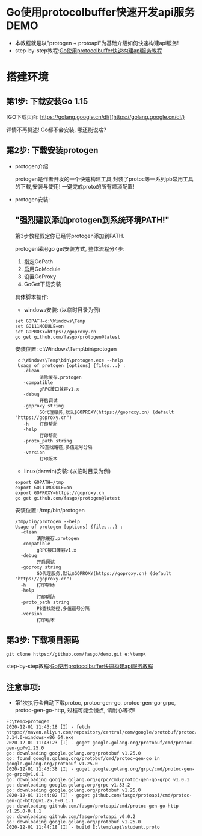 # Go使用protocolbuffer快速开发api服务DEMO

- 本教程就是以"protogen + protoapi"为基础介绍如何快速构建api服务!
- step-by-step教程:[Go使用protocolbuffer快速构建api服务教程](https://www.cnblogs.com/zolo/p/14066444.html)

# 搭建环境

## 第1步: 下载安装Go 1.15

[GO下载页面: https://golang.google.cn/dl/](https://golang.google.cn/dl/)

详情不再赘述! Go都不会安装, 哪还能说啥?

## 第2步: 下载安装protogen

- protogen介绍
    
    protogen是作者开发的一个快速构建工具,封装了protoc等一系列pb常用工具的下载,安装与使用! 一键完成proto的所有烦琐配置!   
    
- protogen安装: 
    
    "强烈建议添加protogen到系统环境PATH!"
    ----------------------------
    第3步教程假定你已经将protogen添加到PATH.
    
    protogen采用go get安装方式, 整体流程分4步:
    1. 指定GoPath 
    2. 启用GoModule 
    3. 设置GoProxy 
    4. GoGet下载安装
    
    具体脚本操作: 
    
    - windows安装: (以临时目录为例)
    ```
    set GOPATH=c:\Windows\Temp
    set GO111MODULE=on
    set GOPROXY=https://goproxy.cn
    go get github.com/fasgo/protogen@latest
   ```
  
   安装位置: c:\Windows\Temp\bin\protogen
   ```
    c:\Windows\Temp\bin\protogen.exe --help
    Usage of protogen [options] {files...} :
      -clean
            清除缓存.protogen
      -compatible
            gRPC接口兼容v1.x
      -debug
            开启调试
      -goproxy string
            GO代理服务,默认$GOPROXY(https://goproxy.cn) (default "https://goproxy.cn")
      -h    打印帮助
      -help
            打印帮助
      -proto_path string
            PB查找路径,多值逗号分隔
      -version
            打印版本
    ```
  
    - linux(darwin)安装: (以临时目录为例)
    ```
    export GOPATH=/tmp
    export GO111MODULE=on
    export GOPROXY=https://goproxy.cn
    go get github.com/fasgo/protogen@latest
    ```
    安装位置: /tmp/bin/protogen
    ```
    /tmp/bin/protogen --help
    Usage of protogen [options] {files...} :
      -clean
            清除缓存.protogen
      -compatible
            gRPC接口兼容v1.x
      -debug
            开启调试
      -goproxy string
            GO代理服务,默认$GOPROXY(https://goproxy.cn) (default "https://goproxy.cn")
      -h    打印帮助
      -help
            打印帮助
      -proto_path string
            PB查找路径,多值逗号分隔
      -version
            打印版本
    ```

## 第3步: 下载项目源码

```
git clone https://github.com/fasgo/demo.git e:\temp\
```

step-by-step教程:[Go使用protocolbuffer快速构建api服务教程](https://www.cnblogs.com/zolo/p/14066444.html)


## 注意事项:

- 第1次执行会自动下载protoc, protoc-gen-go, protoc-gen-go-grpc, protoc-gen-go-http, 过程可能会慢点, 请耐心等待!
```
E:\temp>protogen
2020-12-01 11:43:18 [I] - fetch https://maven.aliyun.com/repository/central/com/google/protobuf/protoc/3.14.0/protoc-3.14.0-windows-x86_64.exe
2020-12-01 11:43:23 [I] - goget google.golang.org/protobuf/cmd/protoc-gen-go@v1.25.0
go: downloading google.golang.org/protobuf v1.25.0
go: found google.golang.org/protobuf/cmd/protoc-gen-go in google.golang.org/protobuf v1.25.0
2020-12-01 11:43:38 [I] - goget google.golang.org/grpc/cmd/protoc-gen-go-grpc@v1.0.1
go: downloading google.golang.org/grpc/cmd/protoc-gen-go-grpc v1.0.1
go: downloading google.golang.org/grpc v1.33.2
go: downloading google.golang.org/protobuf v1.25.0
2020-12-01 11:44:02 [I] - goget github.com/fasgo/protoapi/cmd/protoc-gen-go-http@v1.25.0-0.1.1
go: downloading github.com/fasgo/protoapi/cmd/protoc-gen-go-http v1.25.0-0.1.1
go: downloading github.com/fasgo/protoapi v0.0.2
go: downloading google.golang.org/protobuf v1.25.0
2020-12-01 11:44:18 [I] - build E:\temp\api\student.proto

```